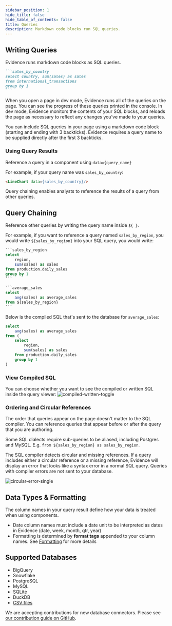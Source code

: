 ```yaml
---
sidebar_position: 1
hide_title: false
hide_table_of_contents: false
title: Queries
description: Markdown code blocks run SQL queries.
---
```


## Writing Queries

Evidence runs markdown code blocks as SQL queries.

````markdown
```sales_by_country
select country, sum(sales) as sales
from international_transactions
group by 1
```
````

When you open a page in dev mode, Evidence runs all of the queries on the page. You can see the progress of these queries printed in the console. In dev mode, Evidence monitors the contents of your SQL blocks, and reloads the page as necessary to reflect any changes you've made to your queries.

You can include SQL queries in your page using a markdown code block (starting and ending with 3 backticks). Evidence requires a query name to be supplied directly after the first 3 backticks.

### Using Query Results
Reference a query in a component using `data={query_name}`

For example, if your query name was `sales_by_country`:

```markdown
<LineChart data={sales_by_country}/>
```

Query chaining enables analysts to reference the results of a query from other queries.

## Query Chaining

Reference other queries by writing the query name inside `${ }`.

For example, if you want to reference a query named `sales_by_region`, you would write `${sales_by_region}` into your SQL query, you would write:


````sql
```sales_by_region
select
    region,
    sum(sales) as sales
from production.daily_sales
group by 1
```

```average_sales
select
    avg(sales) as average_sales
from ${sales_by_region}
```
````

Below is the compiled SQL that's sent to the database for `average_sales`:

```sql
select
    avg(sales) as average_sales
from (
    select
        region,
        sum(sales) as sales
    from production.daily_sales
    group by 1
)
```

### View Compiled SQL

You can choose whether you want to see the compiled or written SQL inside the query viewer:
![compiled-written-toggle](/img/compiled-written-toggle.gif)

### Ordering and Circular References

The order that queries appear on the page doesn't matter to the SQL compiler. You can reference queries that appear before or after the query that you are authoring.

Some SQL dialects require sub-queries to be aliased, including Postgres and MySQL. E.g. `from ${sales_by_region} as sales_by_region`.

The SQL compiler detects circular and missing references. If a query includes either a circular reference or a missing reference, Evidence will display an error that looks like a syntax error in a normal SQL query. Queries with compiler errors are not sent to your database.

![circular-error-single](/img/circular-error-single.png)


## Data Types & Formatting
The column names in your query result define how your data is treated when using components.

- Date column names must include a date unit to be interpreted as dates in Evidence (date, week, month, qtr, year)
- Formatting is determined by **format tags** appended to your column names. See [Formatting](./formatting) for more details


## Supported Databases
- BigQuery
- Snowflake
- PostgreSQL
- MySQL
- SQLite
- DuckDB
- [CSV files](/getting-started/use-local-csvs)

We are accepting contributions for new database connectors. Please see [our contribution guide on GitHub](https://github.com/evidence-dev/evidence/blob/develop/CONTRIBUTING.md).
